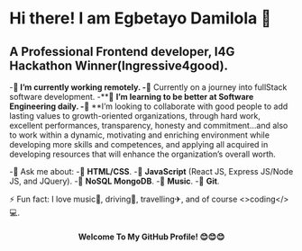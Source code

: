<!-- ![](https://komarev.com/ghpvc/?username=Bobmaintain&color=green)
[![Github visitors](https://visitor-badge.glitch.me/badge?page_id=Bobmaintain.visitor-badge)](https://github.com/Bobmaintain)
[![Gist Badge](https://img.shields.io/badge/-Gist-555859?style=flat-square&logo=Github&logoColor=white&link=https://gist.github.com/Bobmaintain)](https://gist.github.com/Bobmaintain) -->

   #                                                          Hi there! I am Egbetayo Damilola 👋
   ##                                                A Professional Frontend developer, I4G Hackathon Winner(Ingressive4good).
   


-**🔭 **I’m currently working remotely.
-**🌱** Currently on a journey into fullStack software development.
-**🌱 **I’m learning to be better at Software Engineering daily.
-**👯 **I’m looking to collaborate with good people to add lasting values to growth-oriented organizations, through hard work, excellent performances, transparency, honesty and commitment...and also to work within a dynamic, motivating and enriching environment while developing more skills and competences, and applying all acquired in developing resources that will enhance the organization’s overall worth. 


-💬 Ask me about:
-🌱 **HTML/CSS**.
-🌱 **JavaScript** (React JS, Express JS/Node JS, and JQuery).
-🌱 **NoSQL MongoDB**.
-🌱 **Music**.
-🌱 **Git**.

⚡ Fun fact: I love music🎼, driving🚕, travelling✈, and of course <>coding</>💻.



<h4 align="center">Welcome To My GitHub Profile! 😊😊😊</h4>
